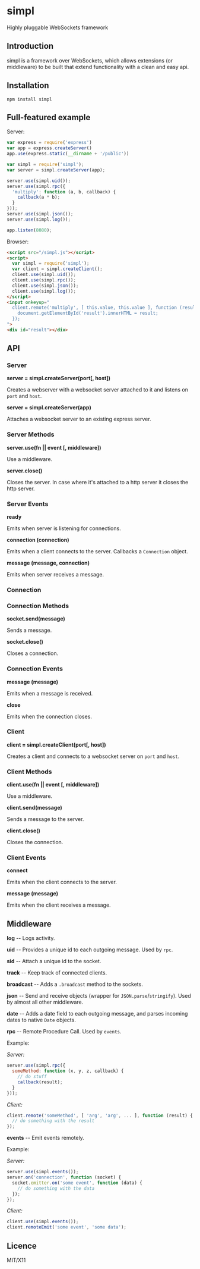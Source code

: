# simpl

Highly pluggable WebSockets framework

## Introduction

simpl is a framework over WebSockets, which allows extensions (or middleware)
to be built that extend functionality with a clean and easy api.

## Installation

`npm install simpl`

## Full-featured example

Server:

```javascript
var express = require('express')
var app = express.createServer()
app.use(express.static(__dirname + '/public'))

var simpl = require('simpl');
var server = simpl.createServer(app);

server.use(simpl.uid());
server.use(simpl.rpc({
  'multiply': function (a, b, callback) {
    callback(a * b);
  }
}));
server.use(simpl.json());
server.use(simpl.log());

app.listen(8080);
```

Browser:

```html
<script src="/simpl.js"></script>
<script>
  var simpl = require('simpl');
  var client = simpl.createClient();
  client.use(simpl.uid());
  client.use(simpl.rpc());
  client.use(simpl.json());
  client.use(simpl.log());
</script>
<input onkeyup="
  client.remote('multiply', [ this.value, this.value ], function (result) { 
    document.getElementById('result').innerHTML = result;
  });
">
<div id="result"></div>
```


## API


### Server


**server = simpl.createServer(port[, host])**

Creates a webserver with a websocket server attached to it and listens on `port`
and `host`.

**server = simpl.createServer(app)**

Attaches a websocket server to an existing express server.



### Server Methods

**server.use(fn || event [, middleware])**

Use a middleware.

**server.close()**

Closes the server. In case where it's attached to a http server it closes the
http server.



### Server Events


**ready**

Emits when server is listening for connections.

**connection (connection)**

Emits when a client connects to the server. Callbacks a `Connection` object.

**message (message, connection)**

Emits when server receives a message.




### Connection


### Connection Methods


**socket.send(message)**

Sends a message.

**socket.close()**

Closes a connection.



### Connection Events


**message (message)**

Emits when a message is received.

**close**

Emits when the connection closes.




### Client


**client = simpl.createClient(port[, host])**

Creates a client and connects to a websocket server on `port` and `host`.



### Client Methods

**client.use(fn || event [, middleware])**

Use a middleware.

**client.send(message)**

Sends a message to the server.

**client.close()**

Closes the connection.



### Client Events


**connect**

Emits when the client connects to the server.

**message (message)**

Emits when the client receives a message.


## Middleware

**log** -- Logs activity.

**uid** -- Provides a unique id to each outgoing message. Used by `rpc`.

**sid** -- Attach a unique id to the socket.

**track** -- Keep track of connected clients.

**broadcast** -- Adds a `.broadcast` method to the sockets.

**json** -- Send and receive objects (wrapper for `JSON.parse`/`stringify`). Used by almost all other middleware.

**date** -- Adds a date field to each outgoing message, and parses incoming dates to native `Date` objects.

**rpc** -- Remote Procedure Call. Used by `events`.

Example:
  
_Server:_

```javascript
server.use(simpl.rpc({
  someMethod: function (x, y, z, callback) {
    // do stuff
    callback(result);
  }
}));
```

_Client:_

```javascript
client.remote('someMethod', [ 'arg', 'arg', ... ], function (result) {
  // do something with the result
});
```

**events** -- Emit events remotely.

Example:

_Server:_

```javascript
server.use(simpl.events());
server.on('connection', function (socket) {
  socket.emitter.on('some event', function (data) {
    // do something with the data
  });
});
```

_Client:_

```javascript
client.use(simpl.events());
client.remoteEmit('some event', 'some data');
```

## Licence

MIT/X11
